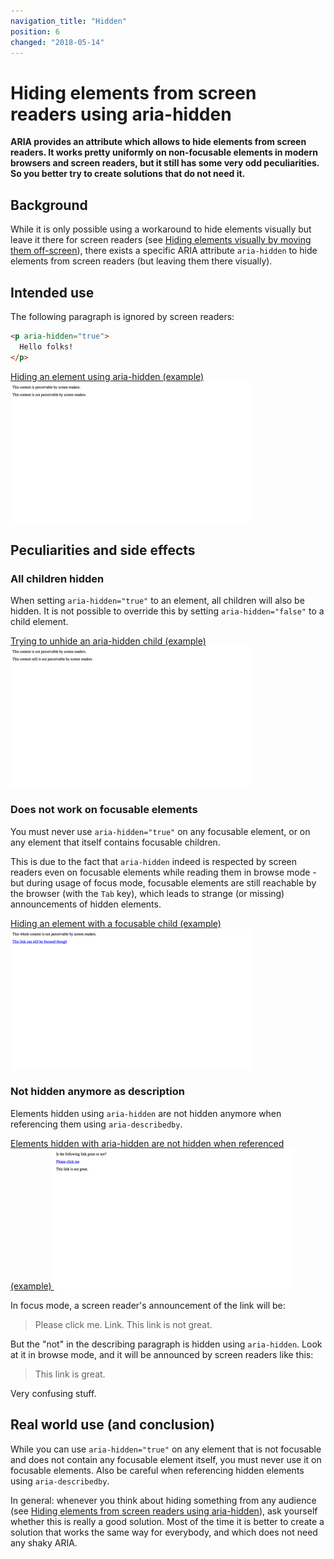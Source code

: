 ```yaml
---
navigation_title: "Hidden"
position: 6
changed: "2018-05-14"
---
```


# Hiding elements from screen readers using aria-hidden

**ARIA provides an attribute which allows to hide elements from screen readers. It works pretty uniformly on non-focusable elements in modern browsers and screen readers, but it still has some very odd peculiarities. So you better try to create solutions that do not need it.**

## Background

While it is only possible using a workaround to hide elements visually but leave it there for screen readers (see [Hiding elements visually by moving them off-screen](/pages/examples/hiding-elements/visually)), there exists a specific ARIA attribute `aria-hidden` to hide elements from screen readers (but leaving them there visually).

## Intended use

The following paragraph is ignored by screen readers:

```html
<p aria-hidden="true">
  Hello folks!
</p>
```

[Hiding an element using aria-hidden (example) ![Preview](_examples/hiding-an-element-using-aria-hidden/_example.png)](_examples/hiding-an-element-using-aria-hidden)

## Peculiarities and side effects

### All children hidden

When setting `aria-hidden="true"` to an element, all children will also be hidden. It is not possible to override this by setting `aria-hidden="false"` to a child element.

[Trying to unhide an aria-hidden child (example) ![Preview](_examples/trying-to-unhide-an-aria-hidden-child/_example.png)](_examples/trying-to-unhide-an-aria-hidden-child)

### Does not work on focusable elements

You must never use `aria-hidden="true"` on any focusable element, or on any element that itself contains focusable children.

This is due to the fact that `aria-hidden` indeed is respected by screen readers even on focusable elements while reading them in browse mode - but during usage of focus mode, focusable elements are still reachable by the browser (with the `Tab` key), which leads to strange (or missing) announcements of hidden elements.

[Hiding an element with a focusable child (example) ![Preview](_examples/hiding-an-element-with-a-focusable-child/_example.png)](_examples/hiding-an-element-with-a-focusable-child)

### Not hidden anymore as description

Elements hidden using `aria-hidden` are not hidden anymore when referencing them using `aria-describedby`.

[Elements hidden with aria-hidden are not hidden when referenced (example) ![Preview](_examples/elements-hidden-with-aria-hidden-are-not-hidden-when-referenced/_example.png)](_examples/elements-hidden-with-aria-hidden-are-not-hidden-when-referenced)

In focus mode, a screen reader's announcement of the link will be:

> Please click me. Link. This link is not great.

But the "not" in the describing paragraph is hidden using `aria-hidden`. Look at it in browse mode, and it will be announced by screen readers like this:

> This link is great.

Very confusing stuff.

## Real world use (and conclusion)

While you can use `aria-hidden="true"` on any element that is not focusable and does not contain any focusable element itself, you must never use it on focusable elements. Also be careful when referencing hidden elements using `aria-describedby`.

In general: whenever you think about hiding something from any audience (see [Hiding elements from screen readers using aria-hidden](/pages/examples/hiding-elements/from-screen-readers)), ask yourself whether this is really a good solution. Most of the time it is better to create a solution that works the same way for everybody, and which does not need any shaky ARIA.